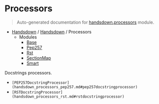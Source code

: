 # Processors

> Auto-generated documentation for [handsdown.processors](../handsdown/processors/__init__.py) module.

- [Handsdown](README.md#handsdown) / [Handsdown](handsdown_index.md#handsdown) / Processors
  - Modules
    - [Base](handsdown_processors_base.md#base)
    - [Pep257](handsdown_processors_pep257.md#pep257)
    - [Rst](handsdown_processors_rst.md#rst)
    - [SectionMap](handsdown_processors_section_map.md#sectionmap)
    - [Smart](handsdown_processors_smart.md#smart)

Docstrings processors.

- `[PEP257DocstringProcessor](handsdown_processors_pep257.md#pep257docstringprocessor)`
- `[RSTDocstringProcessor](handsdown_processors_rst.md#rstdocstringprocessor)`
